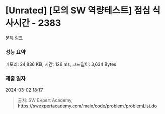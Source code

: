 # [Unrated] [모의 SW 역량테스트] 점심 식사시간 - 2383 

[문제 링크](https://swexpertacademy.com/main/code/problem/problemDetail.do?contestProbId=AV5-BEE6AK0DFAVl) 

### 성능 요약

메모리: 24,836 KB, 시간: 126 ms, 코드길이: 3,634 Bytes

### 제출 일자

2024-03-02 18:17



> 출처: SW Expert Academy, https://swexpertacademy.com/main/code/problem/problemList.do